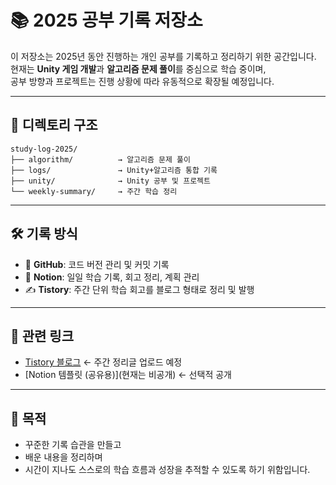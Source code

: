 # 📚 2025 공부 기록 저장소

이 저장소는 2025년 동안 진행하는 개인 공부를 기록하고 정리하기 위한 공간입니다.  
현재는 **Unity 게임 개발**과 **알고리즘 문제 풀이**를 중심으로 학습 중이며,  
공부 방향과 프로젝트는 진행 상황에 따라 유동적으로 확장될 예정입니다.

---

## 📁 디렉토리 구조
```
study-log-2025/
├── algorithm/          → 알고리즘 문제 풀이
├── logs/               → Unity+알고리즘 통합 기록
├── unity/              → Unity 공부 및 프로젝트
└── weekly-summary/     → 주간 학습 정리
```

---

## 🛠️ 기록 방식

- 🐙 **GitHub**: 코드 버전 관리 및 커밋 기록
- 📝 **Notion**: 일일 학습 기록, 회고 정리, 계획 관리
- ✍️ **Tistory**: 주간 단위 학습 회고를 블로그 형태로 정리 및 발행

---

## 🔗 관련 링크

- [Tistory 블로그](https://1devlog.tistory.com/) ← 주간 정리글 업로드 예정
- [Notion 템플릿 (공유용)](현재는 비공개) ← 선택적 공개

---

## 🎯 목적

- 꾸준한 기록 습관을 만들고
- 배운 내용을 정리하며
- 시간이 지나도 스스로의 학습 흐름과 성장을 추적할 수 있도록 하기 위함입니다.

